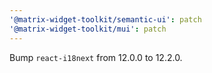 ```yaml
---
'@matrix-widget-toolkit/semantic-ui': patch
'@matrix-widget-toolkit/mui': patch
---
```


Bump `react-i18next` from 12.0.0 to 12.2.0.
